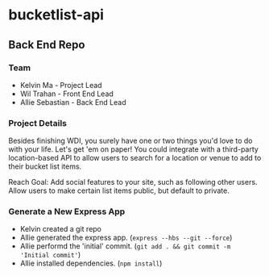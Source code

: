 # bucketlist-api

## Back End Repo

### Team

* Kelvin Ma - Project Lead
* Wil Trahan - Front End Lead
* Allie Sebastian - Back End Lead

### Project Details

Besides finishing WDI, you surely have one or two things you'd love to do with your life. Let's get 'em on paper! You could integrate with a third-party location-based API to allow users to search for a location or venue to add to their bucket list items.

Reach Goal: Add social features to your site, such as following other users. Allow users to make certain list items public, but default to private.

### Generate a New Express App
- Kelvin created a git repo
- Allie generated the express app. (`express --hbs --git --force`)
- Allie performd the 'initial' commit. (`git add . && git commit -m 'Initial commit'`)
- Allie installed dependencies. (`npm install`)

